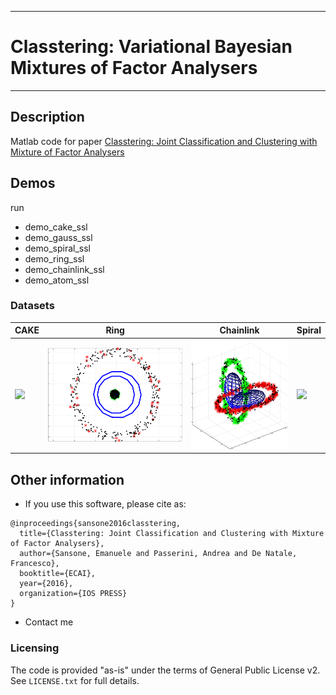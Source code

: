 ------------------------------------------------------------------------------------------
# Classtering: Variational Bayesian Mixtures of Factor Analysers
------------------------------------------------------------------------------------------
			
## Description
Matlab code for paper [Classtering: Joint Classification and Clustering with Mixture of Factor Analysers](http://ebooks.iospress.com/volumearticle/44861) 

## Demos	
run
* demo_cake_ssl
* demo_gauss_ssl
* demo_spiral_ssl
* demo_ring_ssl
* demo_chainlink_ssl
* demo_atom_ssl
	
### Datasets

| CAKE | Ring | Chainlink | Spiral |
|---|---|---|---|
| <img src='animations/cake.gif'> | <img src='animations/ring.gif'> | <img src='animations/chainlink.gif'> | <img src='animations/spiral.gif'> |


## Other information
* If you use this software, please cite as:
```
@inproceedings{sansone2016classtering,
  title={Classtering: Joint Classification and Clustering with Mixture of Factor Analysers},
  author={Sansone, Emanuele and Passerini, Andrea and De Natale, Francesco},
  booktitle={ECAI},
  year={2016},
  organization={IOS PRESS}
}
```
* Contact me

### Licensing

The code is provided "as-is" under the terms of General Public License v2. 
See ```LICENSE.txt``` for full details.